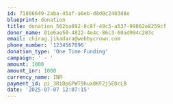 ```yaml
---
id: 71866649-2aba-45af-a6eb-d8d0c2403d8e
blueprint: donation
title: donation_562ba092-8c8f-49c5-a537-99862e8259cf
donor_name: 01e6ae50-4822-4e4c-86c3-60ad994c283c
email: chirag.jikadara@webbycrown.com
phone_number: '1234567896'
donation_type: 'One Time Funding'
campaign: ' - '
amount: 1000
amount_inr: 1000
currency_name: INR
payment_id: pi_3RiDpGPWT9hux0KF2j5EOcLB
date: '2025-07-07 12:07:15'
---
```

